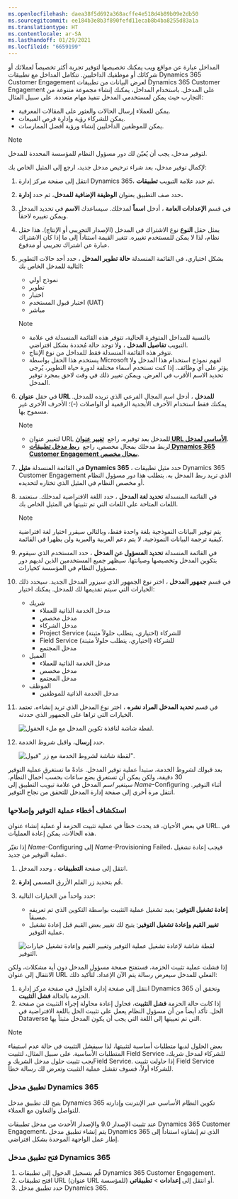 ```yaml
---
ms.openlocfilehash: daea38f5d692a368acffe4e518d4b89b09e2db50
ms.sourcegitcommit: ee184b3e8b3f890fefd11ecab8b4ba8255d83a1a
ms.translationtype: HT
ms.contentlocale: ar-SA
ms.lasthandoff: 01/29/2021
ms.locfileid: "6659199"
---
```

المداخل عبارة عن مواقع ويب يمكنك تخصيصها لتوفير تجربة أكثر تخصيصاً لعملائك أو شركائك أو موظفيك الداخليين. تتكامل المداخل مع تطبيقات Dynamics 365 Customer Engagement لعرض البيانات من تطبيقات Dynamics 365 Customer Engagement على المدخل. باستخدام المداخل، يمكنك إنشاء مجموعة متنوعة من التجارب حيث يمكن لمستخدمي المدخل تنفيذ مهام متعددة. على سبيل المثال:

- يمكن للعملاء إرسال الحالات والعثور على المقالات المعرفية.
- يمكن للشركاء رؤية وإدارة فرص المبيعات.
- يمكن للموظفين الداخليين إنشاء ورؤية أفضل الممارسات.

> [!Note]
> لتوفير مدخل، يجب أن يُعيّن لك دور مسؤول النظام للمؤسسة المحددة للمدخل.

لإكمال توفير مدخل، بعد شراء ترخيص مدخل جديد، ارجع إلى المثيل الخاص بك:

1. انتقل إلى صفحة مركز إدارة Dynamics 365، ثم حدد علامة التبويب **تطبيقات**.
2. حدد صف التطبيق بعنوان **الوظيفة الإضافية للمدخل**، ثم حدد **إدارة.**
3. في قسم **الإعدادات العامة** ، أدخل **اسماً** لمدخلك. سيساعدك **الاسم** في تحديد المدخل ويمكن تغييره لاحقاً.
4. يمثل حقل **النوع** نوع الاشتراك في المدخل (الإصدار التجريبي أو الإنتاج). هذا حقل نظام، لذا لا يمكن للمستخدم تغييره. تتغير القيمة استناداً إلى ما إذا كان الاشتراك عبارة عن اشتراك تجريبي أو مدفوع.
5. بشكل اختياري، في القائمة المنسدلة **حالة تطوير المدخل** ، حدد أحد حالات التطوير التالية للمدخل الخاص بك:
   - نموذج أولي
   - تطوير
   - اختبار
   - اختبار قبول المستخدم (UAT)
   - مباشر

   >[!Note]
   > - بالنسبة للمداخل المتوفرة الحالية، تتوفر هذه القائمة المنسدلة في علامة التبويب **تفاصيل المدخل** ، ولا توجد حالة مُحددة بشكل افتراضي.
   > - تتوفر هذه القائمة المنسدلة فقط للمداخل من نوع الإنتاج.
   > - يستخدم هذا الحقل بواسطة Microsoft لفهم نموذج استخدام هذا المدخل ولا يؤثر على أي وظائف. إذا كنت تستخدم أسماء مختلفة لدورة حياة التطوير، يُرجى تحديد الاسم الأقرب في الغرض. ويمكن تغيير ذلك في وقت لاحق بمجرد توفير المدخل.

4. في حقل **عنوان URL للمدخل** ، أدخل اسم المجال الفرعي الذي تريده للمدخل. يمكنك فقط استخدام الأحرف الأبجدية الرقمية أو الواصلات (-)؛ الأحرف الأخرى غير مسموح بها.

   > [!Note]
   > - لتغيير عنوان URL للمدخل بعد توفيره، راجع  [**تغيير عنوان URL الأساسي لمدخل**](https://docs.microsoft.com/dynamics365/customer-engagement/portals/change-base-url).
   > - لربط مدخلك بمجال مخصص، راجع  [**ربط مدخل تطبيقات Dynamics 365 Customer Engagement بمجال مخصص**](https://docs.microsoft.com/dynamics365/customer-engagement/portals/manage-portal#link-your-dynamics-365-for-customer-engagement-portal-to-a-custom-domain).

5. في القائمة المنسدلة **مثيل Dynamics 365** ، حدد مثيل تطبيقات Dynamics 365 Customer Engagement الذي تريد ربط المدخل به. يتطلب هذا دور مسؤول النظام أو مخصص النظام في المثيل الذي تختاره لتحديده.
6. في القائمة المنسدلة **تحديد لغة المدخل** ، حدد اللغة الافتراضية لمدخلك. ستعتمد اللغات المتاحة على اللغات التي تم تثبيتها في المثيل الخاص بك.

   >[!Note]
   > يتم توفير البيانات النموذجية بلغة واحدة فقط، وبالتالي سيقرر اختيار لغة افتراضية كيفية ترجمة البيانات النموذجية. لا يتم دعم العربية والعبرية ولن يظهرا في القائمة.

7. في القائمة المنسدلة **تحديد المسؤول عن المدخل** ، حدد المستخدم الذي سيقوم بتكوين المدخل وتخصيصها وصيانتها. سيظهر جميع المستخدمين الذين لديهم دور مسؤول النظام في المؤسسة كخيارات.

8. في قسم **جمهور المدخل** ، اختر نوع الجمهور الذي سيزور المدخل الجديد. سيحدد ذلك الخيارات التي سيتم تقديمها لك للمدخل. يمكنك اختيار:
   - شريك
     - مدخل الخدمة الذاتية للعملاء
     - مدخل مخصص
     - مدخل الشركاء
     - Project Service للشركاء (اختياري، يتطلب حلولاً مثبتة)
     - Field Service للشركاء (اختياري، يتطلب حلولاً مثبتة)
     - مدخل المجتمع
   - العميل
     - مدخل الخدمة الذاتية للعملاء
     - مدخل مخصص
     - مدخل المجتمع
   - الموظف
     - مدخل الخدمة الذاتية للموظفين

9. في قسم **تحديد المدخل المراد نشره** ، اختر نوع المدخل الذي تريد إنشاءه. تعتمد الخيارات التي تراها على الجمهور الذي حددته.

   ![لقطة شاشة لنافذة تكوين المدخل مع ملء الحقول.](../media/3_unit6_CP.png)

10. حدد **إرسال**، واقبل شروط الخدمة.

    ![لقطة شاشة لشروط الخدمة مع زر "قبول".](../media/4_unit6_TS.png)

بعد قبولك لشروط الخدمة، ستبدأ عملية توفير المدخل. عادةً ما تستغرق عملية التوفير 30 دقيقة، ولكن يمكن أن تستغرق بضع ساعات بحسب أحمال النظام. سيتغير *اسم* المدخل في علامة تبويب التطبيق إلى *Name*-Configuring أثناء التوفير. انتقل مرة أخرى إلى صفحة إدارة المدخل للتحقق من نجاح التوفير.

### <a name="troubleshoot-provisioning"></a>استكشاف أخطاء عملية التوفير وإصلاحها

في بعض الأحيان، قد يحدث خطأ في عملية تثبيت الحزمة أو عملية إنشاء عنوان URL. في هذه الحالات، يمكن إعادة العمليات.

إذا تغيّر *Name*-Configuring إلى *Name*-Provisioning Failed، فيجب إعادة تشغيل عملية التوفير من جديد.

1. انتقل إلى صفحة **التطبيقات** ، وحدد المدخل.
2. قُم بتحديد زر القلم الأزرق المسمى **إدارة**.
3. حدد واحداً من الخيارات التالية:
   - **إعادة تشغيل التوفير**: يعيد تشغيل عملية التثبيت بواسطة التكوين الذي تم تعريفه مسبقاً.
   - **تغيير القيم وإعادة تشغيل التوفير**: يتيح لك تغيير بعض القيم قبل إعادة تشغيل عملية التوفير.

   ![لقطة شاشة لإعادة تشغيل عملية التوفير وتغيير القيم وإعادة تشغيل خيارات التوفير.](../media/5_unit6_PD.png)

إذا فشلت عملية تثبيت الحزمة، فستفتح صفحة مسؤول المدخل دون أية مشكلات، ولكن الانتقال إلى عنوان URL الفعلي للمدخل سيعرض رسالة يتم الآن الإعداد. لتأكيد ذلك:

1. انتقل إلى صفحة إدارة الحلول في صفحة مركز إدارة Dynamics 365 وتحقق أن الحزمة بالحالة **فشل التثبيت**.
2. إذا كانت حالة الحزمة **فشل التثبيت**، فحاول إعادة محاولة إجراء التثبيت من صفحة الحل. تأكد أيضاً من أن مسؤول النظام يعمل على تثبيت الحل باللغة الافتراضية في Dataverse التي تم تعيينها إلى اللغة التي يجب أن يكون المدخل مثبتاً بها.

> [!Note] 
> بعض الحلول لديها متطلبات أساسية لتثبيتها، لذا سيفشل التثبيت في حالة عدم استيفاء المتطلبات الأساسية. على سبيل المثال، لتثبيت Field Service للشركاء لمدخل شريك، يجب تثبيت حلول مدخل الشريك وField Service. إذا حاولت تثبيت Field Service للشركاء أولاً، فسوف تفشل عملية التثبيت وتعرض لك رسالة خطأ.

### <a name="dynamics-365-portal-app"></a>تطبيق مدخل Dynamics 365

يتيح لك تطبيق مدخل Dynamics 365 تكوين النظام الأساسي عبر الإنترنت وإدارته للتواصل والتعاون مع العملاء.

عند تثبيت الإصدار 9.0 والإصدار الأحدث من مدخل تطبيقات Dynamics 365 Customer Engagement، يتم إنشاء تطبيق مدخل Dynamics 365 الذي تم إنشاؤه استناداً إلى إطار عمل الواجهة الموحدة بشكل افتراضي.

### <a name="open-dynamics-365-portal-app"></a>فتح تطبيق مدخل Dynamics 365

1. قُم بتسجيل الدخول إلى تطبيقات Dynamics 365 Customer Engagement.
2. افتح تطبيقات URL (عنوان URL للمؤسسة) أو انتقل إلى **إعدادات** > **تطبيقاتي**.
3. حدد تطبيق مدخل Dynamics 365.
